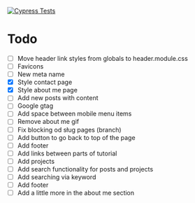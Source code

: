 [![Cypress Tests](https://github.com/Kielx/next-blog/actions/workflows/main.yml/badge.svg)](https://github.com/Kielx/next-blog/actions/workflows/main.yml)

# Todo

- [ ] Move header link styles from globals to header.module.css
- [ ] Favicons
- [ ] New meta name
- [x] Style contact page
- [x] Style about me page
- [ ] Add new posts with content
- [ ] Google gtag
- [ ] Add space between mobile menu items
- [ ] Remove about me gif
- [ ] Fix blocking od sług pages (branch)
- [ ] Add button to go back to top of the page
- [ ] Add footer
- [ ] Add links between parts of tutorial
- [ ] Add projects
- [ ] Add search functionality for posts and projects
- [ ] Add searching via keyword
- [ ] Add footer
- [ ] Add a little more in the about me section
